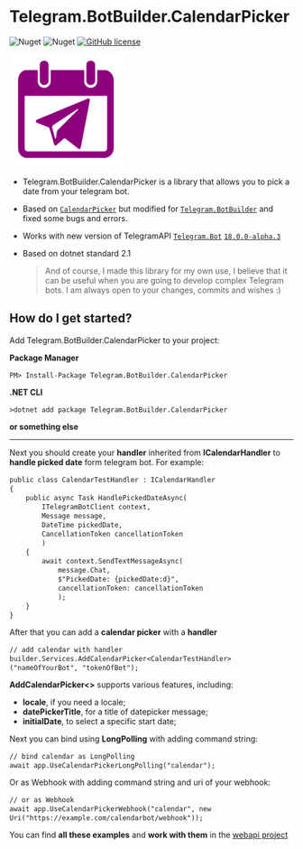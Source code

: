 # Telegram.BotBuilder.CalendarPicker

![Nuget](https://img.shields.io/nuget/v/Telegram.BotBuilder.CalendarPicker?style=for-the-badge)
![Nuget](https://img.shields.io/nuget/dt/Telegram.BotBuilder.CalendarPicker?style=for-the-badge)
[![GitHub license](https://img.shields.io/github/license/jenyaalexanov/Telegram.BotBuilder.CalendarPicker?style=for-the-badge)](https://github.com/jenyaalexanov/Telegram.BotBuilder.CalendarPicker/blob/master/LICENSE)

<img src="./icons/CalendarPicker.Large.png" alt="Telegram CalendarPicker Logo" width=200 height=200 />

- Telegram.BotBuilder.CalendarPicker is a library that allows you to pick a date from your telegram bot.
- Based on [`CalendarPicker`](https://github.com/karb0f0s/CalendarPicker) but modified for [`Telegram.BotBuilder`](https://github.com/jenyaalexanov/Telegram.BotBuilder) and fixed some bugs and errors.
- Works with new version of TelegramAPI [`Telegram.Bot`](https://github.com/TelegramBots/Telegram.Bot) [`18.0.0-alpha.3`](https://www.nuget.org/packages/Telegram.Bot/18.0.0-alpha.3)
- Based on dotnet standard 2.1

  >And of course, I made this library for my own use, I believe that it can be useful when you are going to develop complex Telegram bots.
  >I am always open to your changes, commits and wishes :)

How do I get started?
--------------
Add Telegram.BotBuilder.CalendarPicker to your project:

**Package Manager**

	PM> Install-Package Telegram.BotBuilder.CalendarPicker
  
**.NET CLI**

	>dotnet add package Telegram.BotBuilder.CalendarPicker
  
**or something else**

--------------

Next you should create your **handler** inherited from **ICalendarHandler** to **handle picked date** form telegram bot. For example:

    public class CalendarTestHandler : ICalendarHandler
    {
        public async Task HandlePickedDateAsync(
            ITelegramBotClient context, 
            Message message, 
            DateTime pickedDate, 
            CancellationToken cancellationToken
            )
        {
            await context.SendTextMessageAsync(
                message.Chat, 
                $"PickedDate: {pickedDate:d}", 
                cancellationToken: cancellationToken
                );
        }
    }
    
After that you can add a **calendar picker** with a **handler**
    
    // add calendar with handler
    builder.Services.AddCalendarPicker<CalendarTestHandler>("nameOfYourBot", "tokenOfBot");
    
**AddCalendarPicker<>** supports various features, including: 
- **locale**, if you need a locale;
- **datePickerTitle**, for a title of datepicker message; 
- **initialDate**, to select a specific start date;

Next you can bind using **LongPolling** with adding command string:

    // bind calendar as LongPolling
    await app.UseCalendarPickerLongPolling("calendar");
    
Or as Webhook with adding command string and uri of your webhook:

    // or as Webhook
    await app.UseCalendarPickerWebhook("calendar", new Uri("https://example.com/calendarbot/webhook"));

You can find **all these examples** and **work with them** in the [webapi project](https://github.com/jenyaalexanov/Telegram.BotBuilder.CalendarPicker/tree/master/Telegram.BotBuilder.CalendarPicker.WebApi)
